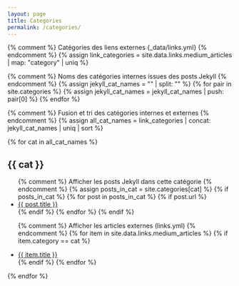 ```yaml
---
layout: page
title: Categories
permalink: /categories/
---
```


{% comment %} Catégories des liens externes {_data/links.yml} {% endcomment %}
{% assign link_categories = site.data.links.medium_articles | map: "category" | uniq %}

{% comment %} Noms des catégories internes issues des posts Jekyll {% endcomment %}
{% assign jekyll_cat_names = "" | split: "" %}
{% for pair in site.categories %}
  {% assign jekyll_cat_names = jekyll_cat_names | push: pair[0] %}
{% endfor %}

{% comment %} Fusion et tri des catégories internes et externes {% endcomment %}
{% assign all_cat_names = link_categories | concat: jekyll_cat_names | uniq | sort %}

{% for cat in all_cat_names %}
## {{ cat }}

<ul>
  {% comment %} Afficher les posts Jekyll dans cette catégorie {% endcomment %}
  {% assign posts_in_cat = site.categories[cat] %}
  {% if posts_in_cat %}
    {% for post in posts_in_cat %}
      {% if post.url %}
        <li><a href="{{ post.url }}">{{ post.title }}</a></li>
      {% endif %}
    {% endfor %}
  {% endif %}

  {% comment %} Afficher les articles externes (links.yml) {% endcomment %}
  {% for item in site.data.links.medium_articles %}
    {% if item.category == cat %}
      <li><a href="{{ item.url }}">{{ item.title }}</a></li>
    {% endif %}
  {% endfor %}
</ul>
{% endfor %}
